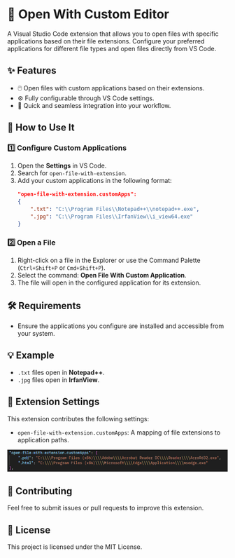 # 📂 Open With Custom Editor

A Visual Studio Code extension that allows you to open files with specific applications based on their file extensions. Configure your preferred applications for different file types and open files directly from VS Code.

## ✨ Features
- 🖱️ Open files with custom applications based on their extensions.
- ⚙️ Fully configurable through VS Code settings.
- 🚀 Quick and seamless integration into your workflow.

## 📖 How to Use It

### 1️⃣ Configure Custom Applications
1. Open the **Settings** in VS Code.
2. Search for `open-file-with-extension`.
3. Add your custom applications in the following format:
   ```json
   "open-file-with-extension.customApps":
   {
       ".txt": "C:\\Program Files\\Notepad++\\notepad++.exe",
       ".jpg": "C:\\Program Files\\IrfanView\\i_view64.exe"
   }
   ```

### 2️⃣ Open a File
1. Right-click on a file in the Explorer or use the Command Palette (`Ctrl+Shift+P` or `Cmd+Shift+P`).
2. Select the command: **Open File With Custom Application**.
3. The file will open in the configured application for its extension.

## 🛠️ Requirements
- Ensure the applications you configure are installed and accessible from your system.

## 💡 Example
- `.txt` files open in **Notepad++**.
- `.jpg` files open in **IrfanView**.

## 🧩 Extension Settings
This extension contributes the following settings:
- `open-file-with-extension.customApps`: A mapping of file extensions to application paths.

![Alt text](./setting_example.png)
## 🤝 Contributing
Feel free to submit issues or pull requests to improve this extension.

## 📜 License
This project is licensed under the MIT License.
